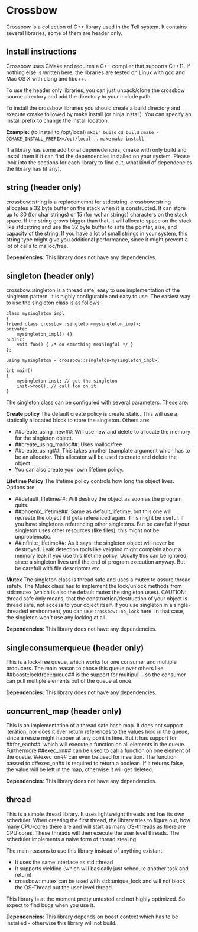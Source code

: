Crossbow
========
Crossbow is a collection of C++ library used in the Tell system. It contains
several libraries, some of them are header only.

Install instructions
--------------------
Crossbow uses CMake and requires a C++ compiler that supports C++11. If nothing
else is written here, the libraries are tested on Linux with gcc and Mac OS X
with clang and libc++.

To use the header only libraries, you can just unpack/clone the crossbow source
directory and add the directory to your include path.

To install the crossbow libraries you should create a build directory and execute
cmake followed by make install (or ninja install). You can specify an install prefix
to change the install location.

**Example:** (to install to /opt/local)
`mkdir build`
`cd build`
`cmake -DCMAKE_INSTALL_PREFIX=/opt/local ..`
`make`
`make install`

If a library has some additional depenedencies, cmake with only build and install them
if it can find the dependencies installed on your system. Please look into the sections
for each library to find out, what kind of dependencies the library has (if any).

string (header only)
--------------------
crossbow::string is a replacememnt for std::string. crossbow::string allocates a
32 byte buffer on the stack when it is constructed. It can store up to 30 (for
char strings) or 15 (for wchar strings) characters on the stack space. If the string
grows bigger than that, it will allocate space on the stack like std::string and use
the 32 byte buffer to safe the pointer, size, and capacity of the string.
If you have a lot of small strings in your system, this string type might give you
additional performance, since it might prevent a lot of calls to malloc/free.

**Dependencies**: This library does not have any dependencies.

singleton (header only)
-----------------------
crossbow::singleton is a thread safe, easy to use implementation of the singleton
pattern. It is highly configurable and easy to use. The easiest way to use the
singleton class is as follows:

    class mysingleton_impl
    {
    friend class crossbow::singleton<mysingleton_impl>;
    private:
        mysingleton_impl() {}
    public:
        void foo() { /* do something meaningful */ }
    };

    using mysingleton = crossbow::singleton<mysingleton_impl>;

    int main()
    {
        mysingleton inst; // get the singleton
        inst->foo(); // call foo on it
    }

The singleton class can be configured with several parameters. These are:

__**Create policy**__
The default create policy is create_static. This will use a statically allocated block
to store the singleton. Others are:
-  ##create_using_new##: Will use new and delete to allocate the memory for the singleton object.
-  ##create_using_malloc##: Uses malloc/free
-  ##create_using##: This takes another teamplate argument which has to be an allocator. This allocator will be used to create and delete the object.
-  You can also create your own lifetime policy.

__**Lifetime Policy**__
The lifetime policy controls how long the object lives. Options are:
- ##default_lifetime##: Will destroy the object as soon as the program quits.
- ##phoenix_lifetime##: Same as default_lifetime, but this one will recreate
the object if it gets referenced again. This might be useful, if you have
singletons referencing other singletons. But be careful: if your singleton
uses other resources (like files), this might not be unproblematic.
- ##infinite_lifetime##: As it says: the singleton object will never be destroyed.
Leak detection tools like valgrind might complain about a memory leak if
you use this lifetime policy. Usually this can be ignored, since a singleton
lives until the end of program execution anyway. But be carefull with file
descriptors etc.

__**Mutex**__
The singleton class is thread safe and uses a mutex to assure thread safety.
The Mutex class has to implement the lock/unlock methods from std::mutex
(which is also the default mutex the singleton uses). CAUTION: thread safe
only means, that the construction/destruction of your object is thread safe,
not access to your object itself.
If you use singleton in a single-threaded environment, you can use
`crossbow::no_lock` here. In that case, the singleton won't use any locking at all.

**Dependencies**: This library does not have any dependencies.

singleconsumerqueue (header only)
---------------------------------
This is a lock-free queue, which works for one consumer and multiple producers.
The main reason to chose this queue over others like ##boost::lockfree::queue##
is the support for multipull - so the consumer can pull multiple elements out of
the queue at once.

**Dependencies**: This library does not have any dependencies.

concurrent_map (header only)
----------------------------
This is an implementation of a thread safe hash map. It does not support iteration,
nor does it ever return references to the values hold in the queue, since a resize
might happen at any point in time. But it has support for ##for_each##, which will
execute a function on all elements in the queue. Furthermore ##exec_on## can be used
to call a function on one element of the queue. ##exec_on## can even be used for
insertion. The function passed to ##exec_on## is required to return a boolean. If
it returns false, the value will be left in the map, otherwise it will get deleted.

**Dependencies**: This library does not have any dependencies.

thread
------
This is a simple thread library. It uses lightweight threads and has its own scheduler.
When creating the first thread, the library tries to figure out, how many CPU-cores there
are and will start as many OS-threads as there are CPU cores. These threads will then
execute the user level threads. The scheduler implements a naive form of thread stealing.

The main reasons to use this library instead of anything existant:

- It uses the same interface as std::thread
- It supports yielding (which will basically just schedule another task and return)
- crossbow::mutex can be used with std::unique_lock and will not block the OS-Thread
but the user level thread.

This library is at the moment pretty untested and not highly optimized. So expect to
find bugs when you use it.

**Dependencies**: This library depends on boost context which has to be installed - otherwise
this library will not build.
